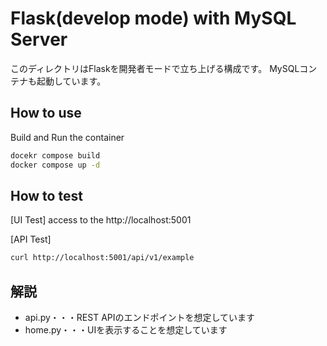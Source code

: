 # Flask(develop mode) with MySQL Server

このディレクトリはFlaskを開発者モードで立ち上げる構成です。
MySQLコンテナも起動しています。

## How to use

Build and Run the container

```sh
docekr compose build
docker compose up -d
```

## How to test

[UI Test]
access to the http://localhost:5001

[API Test]

```sh
curl http://localhost:5001/api/v1/example
```

## 解説

- api.py・・・REST APIのエンドポイントを想定しています
- home.py・・・UIを表示することを想定しています